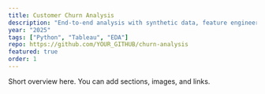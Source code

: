 ```yaml
---
title: Customer Churn Analysis
description: "End-to-end analysis with synthetic data, feature engineering, and Tableau dashboards. Includes data dictionary, reproducible notebooks, and business recommendations."
year: "2025"
tags: ["Python", "Tableau", "EDA"]
repo: https://github.com/YOUR_GITHUB/churn-analysis
featured: true
order: 1
---
```

Short overview here. You can add sections, images, and links.  
